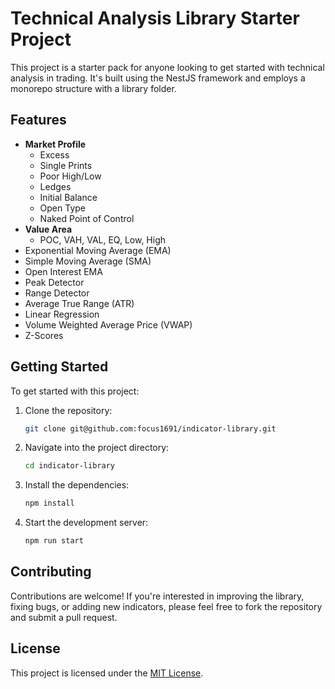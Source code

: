 # Technical Analysis Library Starter Project

This project is a starter pack for anyone looking to get started with technical analysis in trading. It's built using the NestJS framework and employs a monorepo structure with a library folder. 

## Features

- **Market Profile**
  - Excess
  - Single Prints
  - Poor High/Low
  - Ledges
  - Initial Balance
  - Open Type
  - Naked Point of Control
- **Value Area**
  - POC, VAH, VAL, EQ, Low, High
- Exponential Moving Average (EMA)
- Simple Moving Average (SMA)
- Open Interest EMA
- Peak Detector
- Range Detector
- Average True Range (ATR)
- Linear Regression
- Volume Weighted Average Price (VWAP)
- Z-Scores

## Getting Started

To get started with this project:

1. Clone the repository:

    ```bash
    git clone git@github.com:focus1691/indicator-library.git
    ```

2. Navigate into the project directory:

    ```bash
    cd indicator-library
    ```

3. Install the dependencies:

    ```bash
    npm install
    ```

4. Start the development server:

    ```bash
    npm run start
    ```

## Contributing

Contributions are welcome! If you're interested in improving the library, fixing bugs, or adding new indicators, please feel free to fork the repository and submit a pull request.

## License

This project is licensed under the [MIT License](LICENSE).